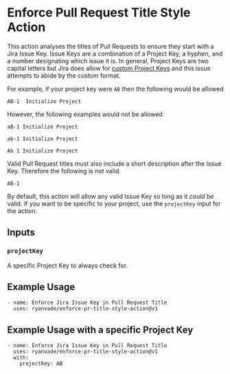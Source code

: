 # Enforce Pull Request Title Style Action

This action analyses the titles of Pull Requests to ensure they start with a Jira Issue Key.  Issue Keys are a combination of a Project Key, a hyphen, and a number designating which issue it is.  In general, Project Keys are two capital letters but Jira does allow for [custom Project Keys](https://confluence.atlassian.com/adminjiraserver/changing-the-project-key-format-938847081.html) and this issue attempts to abide by the custom format. 

For example, if your project key were `AB` then the following would be allowed

```
AB-1  Initialize Project
```

However, the following examples would not be allowed

```
aB-1 Initialize Project
```

```
ab-1 Initialize Project
```

```
Ab 1 Initialize Project
```

Valid Pull Request titles must also include a short description after the Issue Key. Therefore the following is not valid. 

```
AB-1
```

By default, this action will allow any valid Issue Key so long as it *could* be valid. If you want to be specific to your project, use the `projectKey` input for the action. 

## Inputs

### `projectKey`

A specific Project Key to always check for. 

## Example Usage

```
- name: Enforce Jira Issue Key in Pull Request Title
  uses: ryanvade/enforce-pr-title-style-action@v1
```

## Example Usage with a specific Project Key

```
- name: Enforce Jira Issue Key in Pull Request Title
  uses: ryanvade/enforce-pr-title-style-action@v1
  with:
    projectKey: AB
```